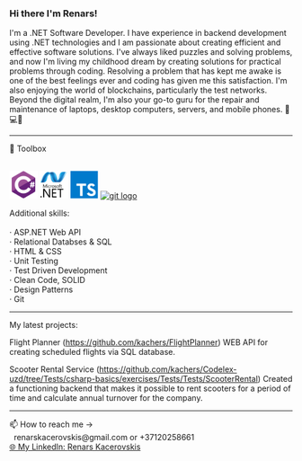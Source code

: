 ### Hi there I'm Renars!

I'm a .NET Software Developer. I have experience in backend development using .NET technologies and I am passionate about creating efficient and effective software solutions.
I've always liked puzzles and solving problems, and now I'm living my childhood dream by creating solutions for practical problems through coding. Resolving a problem that has kept me awake is one of the best feelings ever and coding has given me this satisfaction.
I'm also enjoying the world of blockchains, particularly the test networks. </br>
Beyond the digital realm, I'm also your go-to guru for the repair and maintenance of laptops, 
desktop computers, servers, and mobile phones. 
🔧💻📱

<hr></hr>
🧰 Toolbox</br>
<br><p dir="auto"><a target="_blank" rel="noopener noreferrer nofollow" href="https://raw.githubusercontent.com/devicons/devicon/7a4ca8aa871d6dca81691e018d31eed89cb70a76/icons/csharp/csharp-original.svg"><img src="https://raw.githubusercontent.com/devicons/devicon/7a4ca8aa871d6dca81691e018d31eed89cb70a76/icons/csharp/csharp-original.svg" alt="csharp logo" width="50px" style="max-width: 100%;"></a> <a target="_blank" rel="noopener noreferrer nofollow" href="https://raw.githubusercontent.com/devicons/devicon/7a4ca8aa871d6dca81691e018d31eed89cb70a76/icons/dot-net/dot-net-original-wordmark.svg"><img src="https://raw.githubusercontent.com/devicons/devicon/7a4ca8aa871d6dca81691e018d31eed89cb70a76/icons/dot-net/dot-net-original-wordmark.svg" alt="dotnet logo" width="50px" style="max-width: 100%;"></a> <a target="_blank" rel="noopener noreferrer nofollow" href="https://raw.githubusercontent.com/devicons/devicon/7a4ca8aa871d6dca81691e018d31eed89cb70a76/icons/typescript/typescript-original.svg"><img src="https://raw.githubusercontent.com/devicons/devicon/7a4ca8aa871d6dca81691e018d31eed89cb70a76/icons/typescript/typescript-original.svg" alt="typescript logo" width="50px" style="max-width: 100%;"></a> <a target="_blank" rel="noopener noreferrer nofollow" href="https://diegomariano.com/wp-content/uploads/2021/06/react-logo.png"><img src="https://diegomariano.com/wp-content/uploads/2021/06/react-logo.png" alt="git logo" width="50px" style="max-width: 100%;"></a></p>

Additional skills: </br>
<br>
· ASP.NET Web API </br>
· Relational Databses & SQL </br>
· HTML & CSS </br>
· Unit Testing </br>
· Test Driven Development </br>
· Clean Code, SOLID </br>
· Design Patterns </br>
· Git</br>
<hr></hr>

My latest projects:

Flight Planner (https://github.com/kachers/FlightPlanner) WEB API for creating scheduled flights via SQL database.

Scooter Rental Service (https://github.com/kachers/Codelex-uzd/tree/Tests/csharp-basics/exercises/Tests/Tests/ScooterRental) Created a functioning backend that makes it possible to rent scooters for a period of time and calculate annual turnover for the company.
<hr></hr>
📫 How to reach me -> </br> 
  &nbsp; renarskacerovskis@gmail.com or +37120258661</br>
<a class="heading-link" href="#globe_with_meridians-my-linkedin-linkedin">🌐 My LinkedIn: </a><a href="https://www.linkedin.com/in/renarskacerovskis/" rel="nofollow">Renars Kacerovskis</a>


<!--

Here are some ideas to get you started:

- 🔭 I’m currently working on ...
- 🌱 I’m currently learning ...
- 👯 I’m looking to collaborate on ...
- 🤔 I’m looking for help with ...
- 💬 Ask me about ...
- 📫 How to reach me: ...
- 😄 Pronouns: ...
- ⚡ Fun fact: ...
-->
